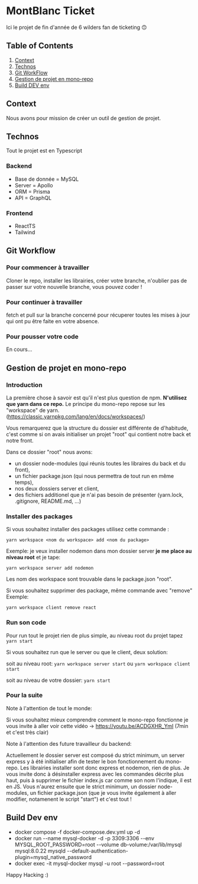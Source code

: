 # MontBlanc Ticket

Ici le projet de fin d'année de 6 wilders fan de ticketing 🙃

## Table of Contents
1. [Context](#Context)
2. [Technos](#Technos)
3. [Git WorkFlow](#Git-Workflow)
4. [Gestion de projet en mono-repo](#Gestion-de-projet-en-mono-repo)
5. [Build DEV env](#Build-dev-env)

## Context

Nous avons pour mission de créer un outil de gestion de projet.

## Technos

Tout le projet est en Typescript

### Backend

- Base de donnée = MySQL
- Server = Apollo
- ORM = Prisma
- API = GraphQL

### Frontend

- ReactTS
- Tailwind

## Git Workflow

### Pour commencer à travailler

Cloner le repo, installer les librairies, créer votre branche, n'oublier pas de passer sur votre nouvelle branche, vous pouvez coder !

### Pour continuer à travailler

fetch et pull sur la branche concerné pour récuperer toutes les mises à jour qui ont pu être faite en votre absence.

### Pour pousser votre code

En cours...

## Gestion de projet en mono-repo

### Introduction

La première chose à savoir est qu'il n'est plus question de npm. **N'utilisez que yarn dans ce repo.** Le principe du mono-repo repose sur les "workspace" de yarn. (https://classic.yarnpkg.com/lang/en/docs/workspaces/)

Vous remarquerez que la structure du dossier est différente de d'habitude, c'est comme si on avais initialiser un projet "root" qui contient notre back et notre front.

Dans ce dossier "root" nous avons:

- un dossier node-modules (qui réunis toutes les libraires du back et du front),
- un fichier package.json (qui nous permettra de tout run en même temps),
- nos deux dossiers server et client,
- des fichiers additionel que je n'ai pas besoin de présenter (yarn.lock, .gitignore, README.md, ...)

### Installer des packages

Si vous souhaitez installer des packages utilisez cette commande :

```yarn workspace <nom du workspace> add <nom du package>```

Exemple: je veux installer nodemon dans mon dossier server **je me place au niveau root** et je tape:

```yarn workspace server add nodemon```

Les nom des workspace sont trouvable dans le package.json "root".

Si vous souhaitez supprimer des package, même commande avec "remove"
Exemple:

```yarn workspace client remove react```

### Run son code

Pour run tout le projet rien de plus simple, au niveau root du projet tapez ```yarn start```

Si vous souhaitez run que le server ou que le client, deux solution:

soit au niveau root:
```yarn workspace server start``` ou ```yarn workspace client start```

soit au niveau de votre dossier:
```yarn start```

### Pour la suite

Note à l'attention de tout le monde:

Si vous souhaitez mieux comprendre comment le mono-repo fonctionne je vous invite à aller voir cette vidéo -> https://youtu.be/ACDGXHR_YmI (7min et c'est très clair)

Note à l'attention des future travailleur du backend:

Actuellement le dossier server est composé du strict minimum, un server express y à été initialiser afin de tester le bon fonctionnement du mono-repo. Les librairies installer sont donc express et nodemon, rien de plus. Je vous invite donc à désinstaller express avec les commandes décrite plus haut, puis à supprimer le fichier index.js car comme son nom l'indique, il est en JS. Vous n'aurez ensuite que le strict minimum, un dossier node-modules, un fichier package.json (que je vous invite également à aller modifier, notamenent le script "start") et c'est tout !

## Build Dev env

- docker compose -f docker-compose.dev.yml up -d 
- docker run --name mysql-docker -d -p 3309:3306 --env MYSQL_ROOT_PASSWORD=root --volume db-volume:/var/lib/mysql mysql:8.0.22 mysqld --default-authentication-plugin=mysql_native_password
- docker exec -it mysql-docker mysql -u root --password=root

Happy Hacking :)
